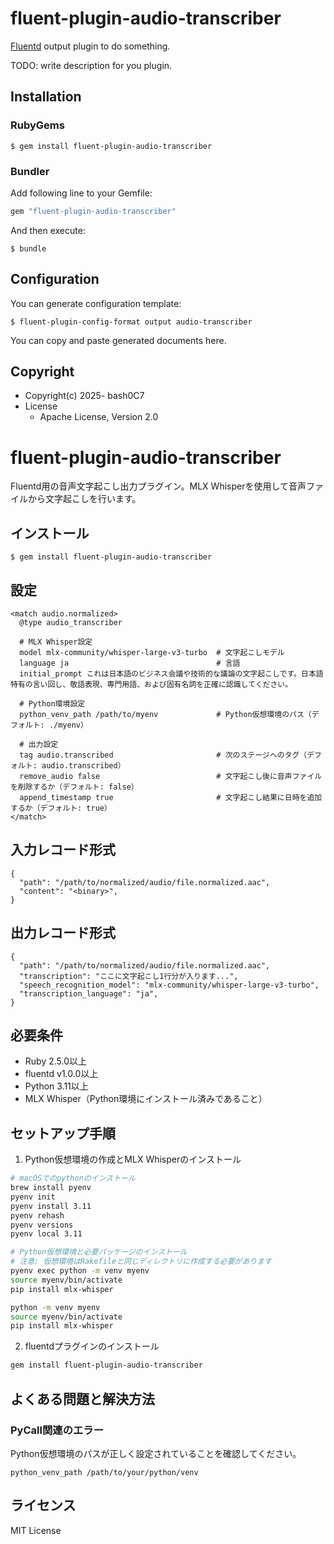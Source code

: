 # fluent-plugin-audio-transcriber

[Fluentd](https://fluentd.org/) output plugin to do something.

TODO: write description for you plugin.

## Installation

### RubyGems

```
$ gem install fluent-plugin-audio-transcriber
```

### Bundler

Add following line to your Gemfile:

```ruby
gem "fluent-plugin-audio-transcriber"
```

And then execute:

```
$ bundle
```

## Configuration

You can generate configuration template:

```
$ fluent-plugin-config-format output audio-transcriber
```

You can copy and paste generated documents here.

## Copyright

* Copyright(c) 2025- bash0C7
* License
  * Apache License, Version 2.0

# fluent-plugin-audio-transcriber

Fluentd用の音声文字起こし出力プラグイン。MLX Whisperを使用して音声ファイルから文字起こしを行います。

## インストール

```
$ gem install fluent-plugin-audio-transcriber
```

## 設定

```
<match audio.normalized>
  @type audio_transcriber
  
  # MLX Whisper設定
  model mlx-community/whisper-large-v3-turbo  # 文字起こしモデル
  language ja                                 # 言語
  initial_prompt これは日本語のビジネス会議や技術的な議論の文字起こしです。日本語特有の言い回し、敬語表現、専門用語、および固有名詞を正確に認識してください。
  
  # Python環境設定
  python_venv_path /path/to/myenv             # Python仮想環境のパス（デフォルト: ./myenv）
  
  # 出力設定
  tag audio.transcribed                       # 次のステージへのタグ（デフォルト: audio.transcribed）
  remove_audio false                          # 文字起こし後に音声ファイルを削除するか（デフォルト: false）
  append_timestamp true                       # 文字起こし結果に日時を追加するか（デフォルト: true）
</match>
```

## 入力レコード形式

```
{
  "path": "/path/to/normalized/audio/file.normalized.aac",
  "content": "<binary>",
}
```

## 出力レコード形式

```
{
  "path": "/path/to/normalized/audio/file.normalized.aac",
  "transcription": "ここに文字起こし1行分が入ります...",
  "speech_recognition_model": "mlx-community/whisper-large-v3-turbo",
  "transcription_language": "ja",
}
```

## 必要条件

- Ruby 2.5.0以上
- fluentd v1.0.0以上
- Python 3.11以上
- MLX Whisper（Python環境にインストール済みであること）

## セットアップ手順

1. Python仮想環境の作成とMLX Whisperのインストール

```bash
# macOSでのpythonのインストール
brew install pyenv
pyenv init
pyenv install 3.11
pyenv rehash
pyenv versions
pyenv local 3.11

# Python仮想環境と必要パッケージのインストール
# 注意: 仮想環境はRakefileと同じディレクトリに作成する必要があります
pyenv exec python -m venv myenv
source myenv/bin/activate
pip install mlx-whisper

python -m venv myenv
source myenv/bin/activate
pip install mlx-whisper
```

2. fluentdプラグインのインストール

```bash
gem install fluent-plugin-audio-transcriber
```

## よくある問題と解決方法

### PyCall関連のエラー

Python仮想環境のパスが正しく設定されていることを確認してください。

```
python_venv_path /path/to/your/python/venv
```

## ライセンス

MIT License
